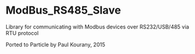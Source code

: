 # ModBus_RS485_Slave

Library for communicating with Modbus devices over RS232/USB/485 via RTU protocol

Ported to Particle by Paul Kourany, 2015
